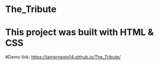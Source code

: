 # The_Tribute
# This project was built with HTML & CSS
#Demo link: https://iamernesto14.github.io/The_Tribute/

